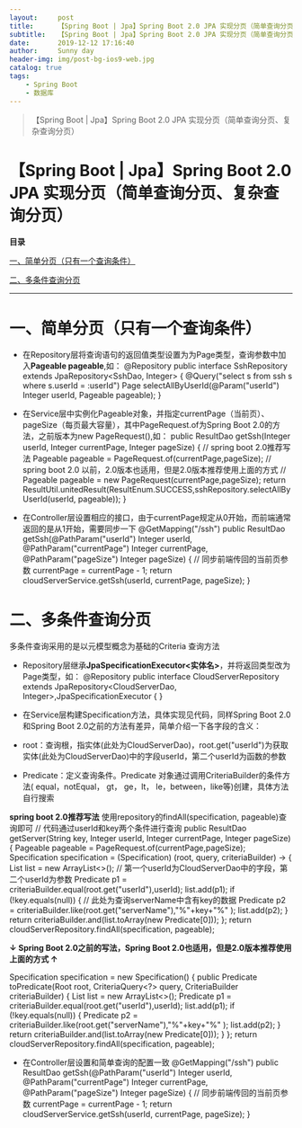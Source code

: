 ```yaml
---
layout:     post
title:      【Spring Boot | Jpa】Spring Boot 2.0 JPA 实现分页（简单查询分页、复杂查询分页）
subtitle:   【Spring Boot | Jpa】Spring Boot 2.0 JPA 实现分页（简单查询分页、复杂查询分页）
date:       2019-12-12 17:16:40
author:     Sunny day
header-img: img/post-bg-ios9-web.jpg
catalog: true
tags:
    - Spring Boot
    - 数据库
---
```


>【Spring Boot | Jpa】Spring Boot 2.0 JPA 实现分页（简单查询分页、复杂查询分页）

# 【Spring Boot | Jpa】Spring Boot 2.0 JPA 实现分页（简单查询分页、复杂查询分页）


**目录**

[一、简单分页（只有一个查询条件）](#%E4%B8%80%E3%80%81%E7%AE%80%E5%8D%95%E5%88%86%E9%A1%B5%EF%BC%88%E5%8F%AA%E6%9C%89%E4%B8%80%E4%B8%AA%E6%9F%A5%E8%AF%A2%E6%9D%A1%E4%BB%B6%EF%BC%89)

[二、多条件查询分页](#%E4%BA%8C%E3%80%81%E5%A4%9A%E6%9D%A1%E4%BB%B6%E6%9F%A5%E8%AF%A2%E5%88%86%E9%A1%B5)

----

# 一、简单分页（只有一个查询条件）

* 在Repository层将查询语句的返回值类型设置为为Page类型，查询参数中加入**Pageable pageable**,如：
@Repository public interface SshRepository extends JpaRepository<SshDao, Integer> { @Query("select s from ssh s where s.userId = :userId") Page<SshDao> selectAllByUserId(@Param("userId") Integer userId, Pageable pageable); }

* 在Service层中实例化Pageable对象，并指定currentPage（当前页）、pageSize（每页最大容量），其中PageRequest.of为Spring Boot 2.0的方法，之前版本为new PageRequest(),如：
public ResultDao getSsh(Integer userId, Integer currentPage, Integer pageSize) { // spring boot 2.0推荐写法 Pageable pageable = PageRequest.of(currentPage,pageSize); // spring boot 2.0 以前，2.0版本也适用，但是2.0版本推荐使用上面的方式 // Pageable pageable = new PageRequest(currentPage,pageSize); return ResultUtil.unitedResult(ResultEnum.SUCCESS,sshRepository.selectAllByUserId(userId, pageable)); }

* 在Controller层设置相应的接口，由于currentPage规定从0开始，而前端通常返回的是从1开始，需要同步一下
@GetMapping("/ssh") public ResultDao getSsh(@PathParam("userId") Integer userId, @PathParam("currentPage") Integer currentPage, @PathParam("pageSize") Integer pageSize) { // 同步前端传回的当前页参数 currentPage = currentPage - 1; return cloudServerService.getSsh(userId, currentPage, pageSize); }

# 二、多条件查询分页

多条件查询采用的是以元模型概念为基础的Criteria 查询方法

* Repository层继承**JpaSpecificationExecutor<实体名>**，并将返回类型改为Page类型，如：
@Repository public interface CloudServerRepository extends JpaRepository<CloudServerDao, Integer>,JpaSpecificationExecutor<CloudServerDao> { }

* 在Service层构建Specification方法，具体实现见代码，同样Spring Boot 2.0和Spring Boot 2.0之前的方法有差异，简单介绍一下各字段的含义：

* root：查询根，指实体(此处为CloudServerDao)，root.get("userId")为获取实体(此处为CloudServerDao)中的字段userId，第二个userId为函数的参数
* Predicate：定义查询条件。Predicate 对象通过调用CriteriaBuilder的条件方法( equal，notEqual， gt， ge，lt， le，between，like等)创建，具体方法自行搜索

**spring boot 2.0推荐写法**
使用repository的findAll(specification, pageable)查询即可
// 代码通过userId和key两个条件进行查询 public ResultDao getServer(String key, Integer userId, Integer currentPage, Integer pageSize) { Pageable pageable = PageRequest.of(currentPage,pageSize); Specification<CloudServerDao> specification = (Specification<CloudServerDao>) (root, query, criteriaBuilder) -> { List<Predicate> list = new ArrayList<>(); // 第一个userId为CloudServerDao中的字段，第二个userId为参数 Predicate p1 = criteriaBuilder.equal(root.get("userId"),userId); list.add(p1); if (!key.equals(null)) { // 此处为查询serverName中含有key的数据 Predicate p2 = criteriaBuilder.like(root.get("serverName"),"%"+key+"%" ); list.add(p2); } return criteriaBuilder.and(list.toArray(new Predicate[0])); }; return cloudServerRepository.findAll(specification, pageable);

**↓ Spring Boot 2.0之前的写法，Spring Boot 2.0也适用，但是2.0版本推荐使用上面的方式 ↑**

Specification<CloudServerDao> specification = new Specification<CloudServerDao>() { public Predicate toPredicate(Root<CloudServerDao> root, CriteriaQuery<?> query, CriteriaBuilder criteriaBuilder) { List<Predicate> list = new ArrayList<>(); Predicate p1 = criteriaBuilder.equal(root.get("userId"),userId); list.add(p1); if (!key.equals(null)) { Predicate p2 = criteriaBuilder.like(root.get("serverName"),"%"+key+"%" ); list.add(p2); } return criteriaBuilder.and(list.toArray(new Predicate[0])); } }; return cloudServerRepository.findAll(specification, pageable);

* 在Controller层设置和简单查询的配置一致
@GetMapping("/ssh") public ResultDao getSsh(@PathParam("userId") Integer userId, @PathParam("currentPage") Integer currentPage, @PathParam("pageSize") Integer pageSize) { // 同步前端传回的当前页参数 currentPage = currentPage - 1; return cloudServerService.getSsh(userId, currentPage, pageSize); }

 


